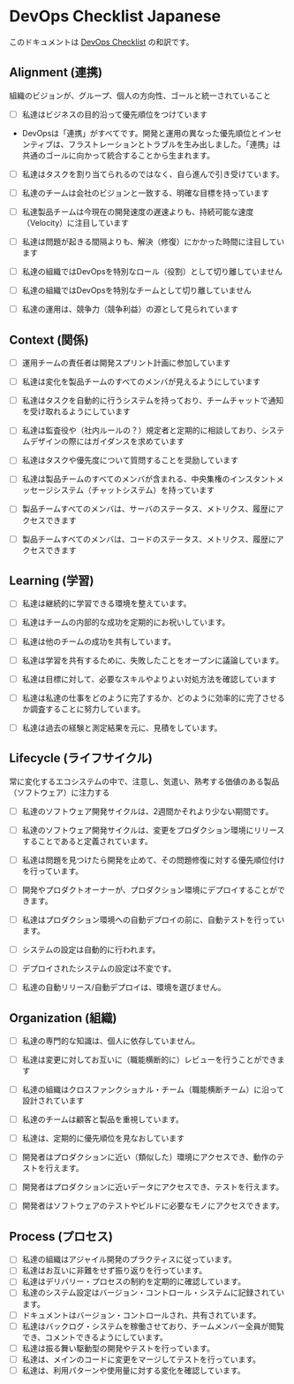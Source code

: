 # DevOps Checklist Japanese

このドキュメントは [DevOps Checklist](http://devopschecklist.com/) の和訳です。

## Alignment (連携)

組織のビジョンが、グループ、個人の方向性、ゴールと統一されていること

- [ ] 私達はビジネスの目的沿って優先順位をつけています
 - DevOpsは「連携」がすべてです。開発と運用の異なった優先順位とインセンティブは、フラストレーションとトラブルを生み出しました。「連携」は共通のゴールに向かって統合することから生まれます。
- [ ] 私達はタスクを割り当てられるのではなく、自ら進んで引き受けています。
- [ ] 私達のチームは会社のビジョンと一致する、明確な目標を持っています
- [ ] 私達製品チームは今現在の開発速度の遅速よりも、持続可能な速度（Velocity）に注目しています
- [ ] 私達は問題が起きる間隔よりも、解決（修復）にかかった時間に注目しています
- [ ] 私達の組織ではDevOpsを特別なロール（役割）として切り離していません
- [ ] 私達の組織ではDevOpsを特別なチームとして切り離していません
- [ ] 私達の運用は、競争力（競争利益）の源として見られています


## Context (関係)

- [ ] 運用チームの責任者は開発スプリント計画に参加しています
- [ ] 私達は変化を製品チームのすべてのメンバが見えるようにしています
- [ ] 私達はタスクを自動的に行うシステムを持っており、チームチャットで通知を受け取れるようにしています
- [ ] 私達は監査役や（社内ルールの？）規定者と定期的に相談しており、システムデザインの際にはガイダンスを求めています
- [ ] 私達はタスクや優先度について質問することを奨励しています
- [ ] 私達は製品チームのすべてのメンバが含まれる、中央集権のインスタントメッセージシステム（チャットシステム）を持っています
- [ ] 製品チームすべてのメンバは、サーバのステータス、メトリクス、履歴にアクセスできます
- [ ] 製品チームすべてのメンバは、コードのステータス、メトリクス、履歴にアクセスできます


## Learning (学習)

- [ ] 私達は継続的に学習できる環境を整えています。
- [ ] 私達はチームの内部的な成功を定期的にお祝いしています。
- [ ] 私達は他のチームの成功を共有しています。
- [ ] 私達は学習を共有するために、失敗したことをオープンに議論しています。
- [ ] 私達は目標に対して、必要なスキルやよりよい対処方法を確認しています
- [ ] 私達は私達の仕事をどのように完了するか、どのように効率的に完了させるか調査することに努力しています。
- [ ] 私達は過去の経験と測定結果を元に、見積をしています。


## Lifecycle (ライフサイクル)

常に変化するエコシステムの中で、注意し、気遣い、熟考する価値のある製品（ソフトウェア）に注力する

- [ ] 私達のソフトウェア開発サイクルは、2週間かそれより少ない期間です。
- [ ] 私達のソフトウェア開発サイクルは、変更をプロダクション環境にリリースすることであると定義されています。
- [ ] 私達は問題を見つけたら開発を止めて、その問題修復に対する優先順位付けを行っています。
- [ ] 開発やプロダクトオーナーが、プロダクション環境にデプロイすることができます。
- [ ] 私達はプロダクション環境への自動デプロイの前に、自動テストを行っています。
- [ ] システムの設定は自動的に行われます。
- [ ] デプロイされたシステムの設定は不変です。
- [ ] 私達の自動リリース/自動デプロイは、環境を選びません。


## Organization (組織)

- [ ] 私達の専門的な知識は、個人に依存していません。
- [ ] 私達は変更に対してお互いに（職能横断的に）レビューを行うことができます
- [ ] 私達の組織はクロスファンクショナル・チーム（職能横断チーム）に沿って設計されています
- [ ] 私達のチームは顧客と製品を重視しています。
- [ ] 私達は、定期的に優先順位を見なおしています
- [ ] 開発者はプロダクションに近い（類似した）環境にアクセスでき、動作のテストを行えます。
- [ ] 開発者はプロダクションに近いデータにアクセスでき、テストを行えます。
- [ ] 開発者はソフトウェアのテストやビルドに必要なモノにアクセスできます。


## Process (プロセス)

- [ ] 私達の組織はアジャイル開発のプラクティスに従っています。
- [ ] 私達はお互いに非難をせず振り返りを行っています。
- [ ] 私達はデリバリー・プロセスの制約を定期的に確認しています。
- [ ] 私達のシステム設定はバージョン・コントロール・システムに記録されています。
- [ ] ドキュメントはバージョン・コントロールされ、共有されています。
- [ ] 私達はバックログ・システムを稼働させており、チームメンバー全員が閲覧でき、コメントできるようにしています。
- [ ] 私達は振る舞い駆動型の開発やテストを行っています。
- [ ] 私達は、メインのコードに変更をマージしてテストを行っています。
- [ ] 私達は、利用パターンや使用量に対する変化を確認しています。
